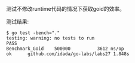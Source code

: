 测试不修改runtime代码的情况下获取goid的效率。

测试结果:

```
$ go test -bench="."
testing: warning: no tests to run
PASS
Benchmark_Goid	  500000	      3612 ns/op
ok  	github.com/idada/go-labs/labs27	1.848s
```